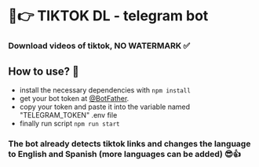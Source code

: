 # 🤩👉 TIKTOK DL - telegram bot

### Download videos of tiktok, NO WATERMARK ✅

###

## How to use? 🤔

- install the necessary dependencies with `npm install`
- get your bot token at [@BotFather](https://telegram.me/BotFather).
- copy your token and paste it into the variable named "TELEGRAM_TOKEN" .env file
- finally run script `npm run start`

### The bot already detects tiktok links and changes the language to English and Spanish (more languages ​​can be added) 😎👍
